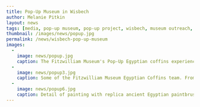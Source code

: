 ```yaml
---
title: Pop-Up Museum in Wisbech
author: Melanie Pitkin
layout: news
tags: [media, pop-up museum, pop-up project, wisbech, museum outreach, coffins, ancient egypt]
thumbnail: /images/news/popup.jpg
permalink: /news/wisbech-pop-up-museum
images:
  -
    image: news/popup.jpg
    caption: The Fitzwilliam Museum's Pop-Up Egyptian coffins experience in Wetherspoons, Wisbech.
  -
    image: news/popup3.jpg
    caption: Some of the Fitzwilliam Museum Egyptian Coffins team. From L-R: Melanie Pitkin, Charlotte Thompson and Helen Strudwick.
  - 
    image: news/popup6.jpg
    caption: Detail of painting with replica ancient Egyptian paintbrushes.
---
```

